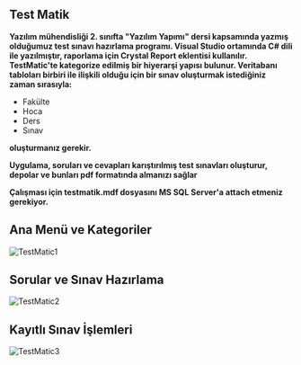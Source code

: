 ## Test Matik


**Yazılım mühendisliği 2. sınıfta "Yazılım Yapımı" dersi kapsamında yazmış olduğumuz test sınavı hazırlama programı. Visual Studio ortamında C# dili ile yazılmıştır, raporlama için Crystal Report eklentisi kullanılır. TestMatic'te kategorize edilmiş bir hiyerarşi yapısı bulunur. Veritabanı tabloları birbiri ile ilişkili olduğu için bir sınav oluşturmak istediğiniz zaman sırasıyla:**

- Fakülte
- Hoca
- Ders
- Sınav

**oluşturmanız gerekir.**

**Uygulama, soruları ve cevapları karıştırılmış test sınavları oluşturur, depolar ve bunları pdf formatında almanızı sağlar**

**Çalışması için testmatik.mdf dosyasını MS SQL Server'a attach etmeniz gerekiyor.**


## Ana Menü ve Kategoriler
![TestMatic1](https://user-images.githubusercontent.com/14932895/163800362-962a9933-b8d0-4975-a3dc-e52c5ae74b63.jpg)
## Sorular ve Sınav Hazırlama 
![TestMatic2](https://user-images.githubusercontent.com/14932895/163800963-4ea9e18c-75ca-4fbe-9da6-2b5909d05516.jpg)
## Kayıtlı Sınav İşlemleri
![TestMatic3](https://user-images.githubusercontent.com/14932895/163800967-f147589a-6797-459e-9870-eba11ba6d9a2.jpg)
